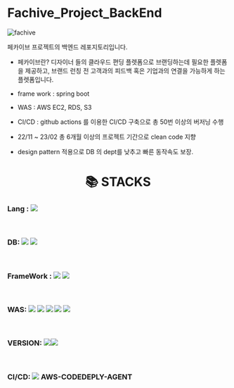 # Fachive_Project_BackEnd

![fachive](https://github.com/Fachive/Fachive_Project_BackEnd/assets/96905460/51469464-06b6-4a9d-b2ad-f4b440751dd5)

페카이브 프로젝트의 백엔드 레포지토리입니다.

- 페카이브란?
  디자이너 들의 클라우드 편딩 플렛폼으로 브랜딩하는데 필요한 플렛폼을 제공하고, 브랜드 런칭 전 고객과의 피드백 혹은 기업과의 연결을 가능하게 하는 플렛폼입니다.

- frame work : spring boot
- WAS : AWS EC2, RDS, S3
- CI/CD : github actions 를 이용한 CI/CD 구축으로 총 50번 이상의 버저닝 수행
- 22/11 ~ 23/02 총 6개월 이상의 프로젝트 기간으로 clean code 지향
- design pattern 적용으로 DB 의 dept를 낮추고 빠른 동작속도 보장.
<div align=center><h1>📚 STACKS</h1></div>

<div> 

### **Lang** : <img src="https://img.shields.io/badge/java-007396?style=for-the-badge&logo=java&logoColor=white"> 
  <br>
  
### **DB**: <img src="https://img.shields.io/badge/mysql-4479A1?style=for-the-badge&logo=mysql&logoColor=white">  <img src="https://img.shields.io/badge/AmazonS3-569A31?style=for-the-badge&logo=AmazonS3&logoColor=white">
  <br>

  
### **FrameWork** : <img src="https://img.shields.io/badge/SpringBoot-6DB33F?style=for-the-badge&logo=spring&logoColor=white">  <img src="https://img.shields.io/badge/SpringSecurity-6DB33F?style=for-the-badge&logo=spring&logoColor=white">
  <br>


### **WAS**:  <img src="https://img.shields.io/badge/linux-FCC624?style=for-the-badge&logo=linux&logoColor=black"> <img src="https://img.shields.io/badge/amazonaws-FF9900?style=for-the-badge&logo=amazonaws&logoColor=white"> <img src="https://img.shields.io/badge/nginx-FF9900?style=for-the-badge&logo=nginx&logoColor=white"> <img src="https://img.shields.io/badge/amazonec2-FF9900?style=for-the-badge&logo=amazonrds&logoColor=white"> <img src="https://img.shields.io/badge/amazon rds-FF9900?style=for-the-badge&logo=amazonec2&logoColor=white">
  <br>
  
### **VERSION**: <img src="https://img.shields.io/badge/github-181717?style=for-the-badge&logo=github&logoColor=white"><img src="https://img.shields.io/badge/git-F05032?style=for-the-badge&logo=git&logoColor=white">
  <br>


### **CI/CD**: <img src="https://img.shields.io/badge/githubActions-2088FF?style=for-the-badge&logo=git&logoColor=white"> **AWS-CODEDEPLY-AGENT**

  <br>
</div>

